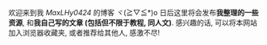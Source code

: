 欢迎来到我 *MaxLHy0424* 的博客 ヾ(≧▽≦*)o
日后这里将会发布**我整理的一些资源**, 和**我自己写的文章 (包括但不限于教程, 同人文)**.
感兴趣的话, 可以将本网站加入浏览器收藏夹, 或者推荐给其他人, 感激不尽!